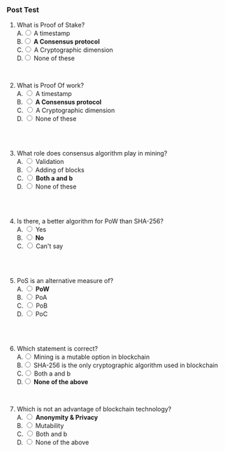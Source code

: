 ### Post Test
1. What is Proof of Stake?
                        <br>
                        A.<input type="radio" name="but" id="rb11" onclick="click1();">&nbsp;A timestamp
                        <br>
                        B.<input type="radio" name="but" id="rb12" onclick="click1();">&nbsp;**A Consensus protocol**
                        <br>
                        C.<input type="radio" name="but" id="rb13" onclick="click1();">&nbsp;A Cryptographic dimension
                        <br>
                        D.<input type="radio" name="but" id="rb14" onclick="click1();">&nbsp;None of these
                        <br>
                        <p id = "p1"></p>
                        <br>
 2. What is Proof Of work?
                        <br>
                        A. <input type="radio" name="but2" id="rb21" onclick="click2();">&nbsp;A timestamp
                        <br>
                        B. <input type="radio" name="but2" id="rb22" onclick="click2();">&nbsp;**A Consensus protocol**
                        <br>
                        C. <input type="radio" name="but2" id="rb23" onclick="click2();">&nbsp;A Cryptographic dimension
                        <br>
                        D. <input type="radio" name="but2" id="rb24" onclick="click2();">&nbsp;None of these
                        <br><br>
                        <p id = "p2"></p>
                        <br>
 
 3. What role does consensus algorithm play in mining?
                        <br>
                        A. <input type="radio" name="but4" id="rb41" onclick="click4();">&nbsp;Validation
                        <br>
                        B. <input type="radio" name="but4" id="rb42" onclick="click4();">&nbsp;Adding of blocks
                        <br>
                        C. <input type="radio" name="but4" id="rb43" onclick="click4();">&nbsp;**Both a and b**
                        <br>
                        D. <input type="radio" name="but4" id="rb44" onclick="click4();">&nbsp;None of these
                        <br><br>
                        <p id = "p3"></p>
                        <br>
4. Is there, a better algorithm for PoW than SHA-256?
                       <br>
                        A. <input type="radio" name="but3" id="rb31" onclick="click3();">&nbsp;Yes 
                        <br>
                        B. <input type="radio" name="but3" id="rb32" onclick="click3();">&nbsp;**No**
                        <br>
                        C. <input type="radio" name="but3" id="rb33" onclick="click3();">&nbsp;Can't say
                        <br><br>
                        <p id = "p4"></p>
                        <br>
5. PoS is an alternative measure of?
                        <br>
                        A. <input type="radio" name="but4" id="rb41" onclick="click4();">&nbsp;**PoW**
                        <br>
                        B. <input type="radio" name="but4" id="rb42" onclick="click4();">&nbsp;PoA
                        <br>
                        C. <input type="radio" name="but4" id="rb43" onclick="click4();">&nbsp;PoB
                        <br>
                        D. <input type="radio" name="but4" id="rb44" onclick="click4();">&nbsp;PoC
                        <br><br>
                        <p id = "p5"></p>
                        <br>
6. Which statement is correct?
                        <br>
                        A.<input type="radio" name="but" id="rb11" onclick="click1();">&nbsp;Mining is a mutable option in blockchain 
                        <br>
                        B.<input type="radio" name="but" id="rb12" onclick="click1();">&nbsp;SHA-256 is the only cryptographic algorithm used in blockchain
                        <br>
                        C.<input type="radio" name="but" id="rb13" onclick="click1();">&nbsp;Both a and b
                        <br>
                        D.<input type="radio" name="but" id="rb14" onclick="click1();">&nbsp;**None of the above**
                        <br>
                        <p id = "p1"></p>
                        <br>
7. Which is not an advantage of blockchain technology?
                        <br>
                        A. <input type="radio" name="but2" id="rb21" onclick="click2();">&nbsp;**Anonymity & Privacy**
                        <br>
                        B. <input type="radio" name="but2" id="rb22" onclick="click2();">&nbsp;Mutability
                        <br>
                        C. <input type="radio" name="but2" id="rb23" onclick="click2();">&nbsp;Both and b
                        <br>
                        D. <input type="radio" name="but2" id="rb24" onclick="click2();">&nbsp;None of the above
                        <br><br>
                        <p id = "p2"></p>
                        <br>
